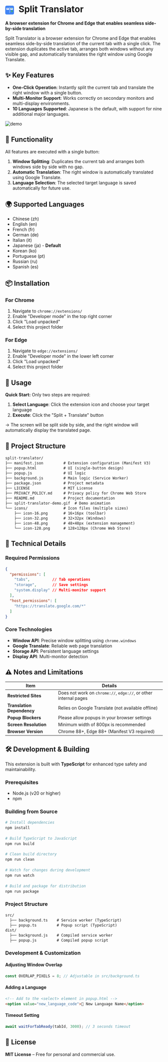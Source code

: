 # <img src="icons/icon-128.png" alt="Split Translator" width="28" height="28" style="vertical-align: middle; margin-right: 8px;"> Split Translator

**A browser extension for Chrome and Edge that enables seamless side-by-side translation**

Split Translator is a browser extension for Chrome and Edge that enables seamless side-by-side translation of the current tab with a single click. The extension duplicates the active tab, arranges both windows without any visible gap, and automatically translates the right window using Google Translate.

## ✨ Key Features

- **One-Click Operation**: Instantly split the current tab and translate the right window with a single button.
- **Multi-Monitor Support**: Works correctly on secondary monitors and multi-display environments.
- **10 Languages Supported**: Japanese is the default, with support for nine additional major languages.

![demo](split-translator-demo.gif)

## 🎯 Functionality

All features are executed with a single button:

1. **Window Splitting**: Duplicates the current tab and arranges both windows side by side with no gap.
2. **Automatic Translation**: The right window is automatically translated using Google Translate.
3. **Language Selection**: The selected target language is saved automatically for future use.

## 🌍 Supported Languages

- Chinese (zh)
- English (en)
- French (fr)
- German (de)
- Italian (it)
- Japanese (ja) - **Default**
- Korean (ko)
- Portuguese (pt)
- Russian (ru)
- Spanish (es)

## 📦 Installation

### For Chrome

1. Navigate to `chrome://extensions/`
2. Enable "Developer mode" in the top right corner
3. Click "Load unpacked"
4. Select this project folder

### For Edge

1. Navigate to `edge://extensions/`
2. Enable "Developer mode" in the lower left corner
3. Click "Load unpacked"
4. Select this project folder

## 🚀 Usage

**Quick Start:** Only two steps are required:

1. **Select Language**: Click the extension icon and choose your target language
2. **Execute**: Click the "Split + Translate" button

→ The screen will be split side by side, and the right window will automatically display the translated page.

## 📁 Project Structure

```
split-translator/
├── manifest.json         # Extension configuration (Manifest V3)
├── popup.html            # UI (single-button design)
├── popup.js              # UI logic
├── background.js         # Main logic (Service Worker)
├── package.json          # Project metadata
├── LICENSE               # MIT License
├── PRIVACY_POLICY.md     # Privacy policy for Chrome Web Store
├── README.md             # Project documentation
├── split-translator-demo.gif  # Demo animation
└── icons/                # Icon files (multiple sizes)
    ├── icon-16.png       # 16×16px (toolbar)
    ├── icon-32.png       # 32×32px (Windows)
    ├── icon-48.png       # 48×48px (extension management)
    └── icon-128.png      # 128×128px (Chrome Web Store)
```

## 🔧 Technical Details

### Required Permissions
```json
{
  "permissions": [
    "tabs",          // Tab operations
    "storage",       // Save settings
    "system.display" // Multi-monitor support
  ],
  "host_permissions": [
    "https://translate.google.com/*"
  ]
}
```

### Core Technologies
- **Window API**: Precise window splitting using `chrome.windows`
- **Google Translate**: Reliable web page translation
- **Storage API**: Persistent language settings
- **Display API**: Multi-monitor detection

## ⚠️ Notes and Limitations

| Item | Details |
|------|---------|
| **Restricted Sites** | Does not work on `chrome://`, `edge://`, or other internal pages |
| **Translation Dependency** | Relies on Google Translate (not available offline) |
| **Popup Blockers** | Please allow popups in your browser settings |
| **Screen Resolution** | Minimum width of 800px is recommended |
| **Browser Version** | Chrome 88+, Edge 88+ (Manifest V3 required) |

## 🛠️ Development & Building

This extension is built with **TypeScript** for enhanced type safety and maintainability.

### Prerequisites
- Node.js (v20 or higher)
- npm

### Building from Source
```bash
# Install dependencies
npm install

# Build TypeScript to JavaScript
npm run build

# Clean build directory
npm run clean

# Watch for changes during development
npm run watch

# Build and package for distribution
npm run package
```

### Project Structure
```
src/
  ├── background.ts    # Service worker (TypeScript)
  ├── popup.ts         # Popup script (TypeScript)
dist/
  ├── background.js    # Compiled service worker
  ├── popup.js         # Compiled popup script
```

### Development & Customization

#### Adjusting Window Overlap
```typescript
const OVERLAP_PIXELS = 8; // Adjustable in src/background.ts
```

#### Adding a Language
```html
<!-- Add to the <select> element in popup.html -->
<option value="new_language_code">🏁 New Language Name</option>
```

#### Timeout Setting
```typescript
await waitForTabReady(tabId, 3000); // 3 seconds timeout
```

## 📄 License

**MIT License** – Free for personal and commercial use.
